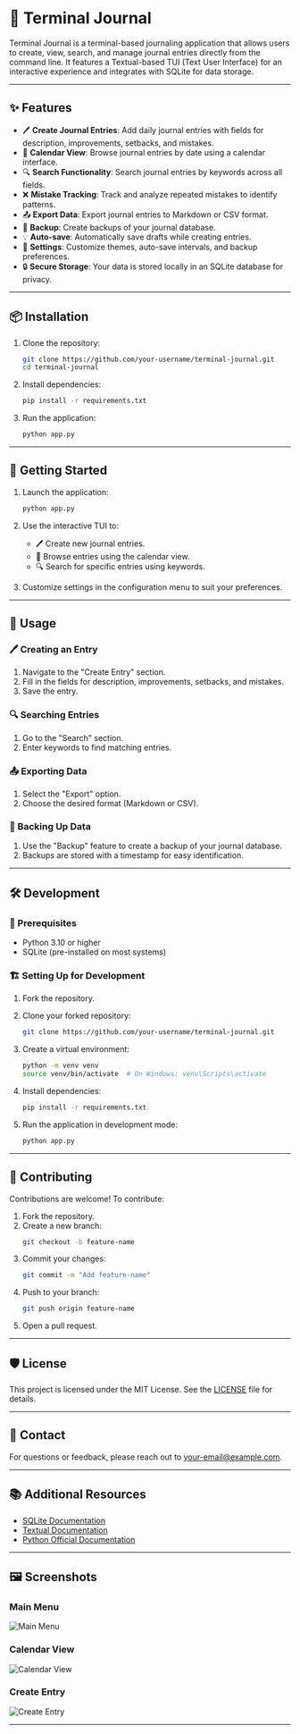 # 📝 Terminal Journal

Terminal Journal is a terminal-based journaling application that allows users to create, view, search, and manage journal entries directly from the command line. It features a Textual-based TUI (Text User Interface) for an interactive experience and integrates with SQLite for data storage.

---

## ✨ Features

- 🖊️ **Create Journal Entries**: Add daily journal entries with fields for description, improvements, setbacks, and mistakes.
- 📅 **Calendar View**: Browse journal entries by date using a calendar interface.
- 🔍 **Search Functionality**: Search journal entries by keywords across all fields.
- ❌ **Mistake Tracking**: Track and analyze repeated mistakes to identify patterns.
- 📤 **Export Data**: Export journal entries to Markdown or CSV format.
- 💾 **Backup**: Create backups of your journal database.
- 💡 **Auto-save**: Automatically save drafts while creating entries.
- 🎨 **Settings**: Customize themes, auto-save intervals, and backup preferences.
- 🔒 **Secure Storage**: Your data is stored locally in an SQLite database for privacy.

---

## 📦 Installation

1. Clone the repository:
   ```bash
   git clone https://github.com/your-username/terminal-journal.git
   cd terminal-journal
   ```

2. Install dependencies:
   ```bash
   pip install -r requirements.txt
   ```

3. Run the application:
   ```bash
   python app.py
   ```

---

## 🚀 Getting Started

1. Launch the application:
   ```bash
   python app.py
   ```

2. Use the interactive TUI to:
   - 🖊️ Create new journal entries.
   - 📅 Browse entries using the calendar view.
   - 🔍 Search for specific entries using keywords.

3. Customize settings in the configuration menu to suit your preferences.

---

## 📖 Usage

### 🖊️ Creating an Entry
1. Navigate to the "Create Entry" section.
2. Fill in the fields for description, improvements, setbacks, and mistakes.
3. Save the entry.

### 🔍 Searching Entries
1. Go to the "Search" section.
2. Enter keywords to find matching entries.

### 📤 Exporting Data
1. Select the "Export" option.
2. Choose the desired format (Markdown or CSV).

### 💾 Backing Up Data
1. Use the "Backup" feature to create a backup of your journal database.
2. Backups are stored with a timestamp for easy identification.

---

## 🛠️ Development

### 🧰 Prerequisites
- Python 3.10 or higher
- SQLite (pre-installed on most systems)

### 🏗️ Setting Up for Development
1. Fork the repository.
2. Clone your forked repository:
   ```bash
   git clone https://github.com/your-username/terminal-journal.git
   ```
3. Create a virtual environment:
   ```bash
   python -m venv venv
   source venv/bin/activate  # On Windows: venv\Scripts\activate
   ```
4. Install dependencies:
   ```bash
   pip install -r requirements.txt
   ```

5. Run the application in development mode:
   ```bash
   python app.py
   ```

---

## 🤝 Contributing

Contributions are welcome! To contribute:

1. Fork the repository.
2. Create a new branch:
   ```bash
   git checkout -b feature-name
   ```
3. Commit your changes:
   ```bash
   git commit -m "Add feature-name"
   ```
4. Push to your branch:
   ```bash
   git push origin feature-name
   ```
5. Open a pull request.

---

## 🛡️ License

This project is licensed under the MIT License. See the [LICENSE](LICENSE) file for details.

---

## 📧 Contact

For questions or feedback, please reach out to [your-email@example.com](mailto:wa4lo7k@proton.com).

---

## 📚 Additional Resources

- [SQLite Documentation](https://sqlite.org/docs.html)
- [Textual Documentation](https://textual.textualize.io/)
- [Python Official Documentation](https://docs.python.org/3/)

---

## 🖼️ Screenshots

### Main Menu
![Main Menu](/images/mainmenu.jpg)

### Calendar View
![Calendar View](/images/calendarview.jpg)

### Create Entry
![Create Entry](/images/createentry.jpg)

---
